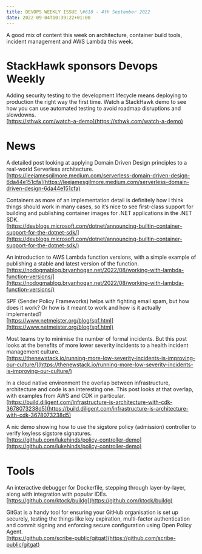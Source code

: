 ```yaml
---
title: DEVOPS WEEKLY ISSUE \#610 - 4th September 2022 
date: 2022-09-04T10:39:22+01:00
---
```


A good mix of content this week on architecture, container build tools, incident management and AWS Lambda this week.


StackHawk sponsors Devops Weekly
============================

Adding security testing to the development lifecycle means deploying to production the right way the first time. Watch a StackHawk demo to see how you can use automated testing to avoid roadmap disruptions and slowdowns.
<br>[https://sthwk.com/watch-a-demo](https://sthwk.com/watch-a-demo)


News
====

A detailed post looking at applying Domain Driven Design principles to a real-world Serverless architecture.
<br>[https://leejamesgilmore.medium.com/serverless-domain-driven-design-6da44e151cfa](https://leejamesgilmore.medium.com/serverless-domain-driven-design-6da44e151cfa)


Containers as more of an implementation detail is definitely how I think things should work in many cases, so it’s nice to see first-class support for building and publishing container images for .NET applications in the .NET SDK.
<br>[https://devblogs.microsoft.com/dotnet/announcing-builtin-container-support-for-the-dotnet-sdk/](https://devblogs.microsoft.com/dotnet/announcing-builtin-container-support-for-the-dotnet-sdk/)


An introduction to AWS Lambda function versions, with a simple example of publishing a stable and latest version of the function.
<br>[https://nodogmablog.bryanhogan.net/2022/08/working-with-lambda-function-versions/](https://nodogmablog.bryanhogan.net/2022/08/working-with-lambda-function-versions/)


SPF (Sender Policy Frameworks) helps with fighting email spam, but how does it work? Or how is it meant to work and how is it actually implemented?
<br>[https://www.netmeister.org/blog/spf.html](https://www.netmeister.org/blog/spf.html)


Most teams try to minimise the number of formal incidents. But this post looks at the benefits of more lower severity incidents to a health incident management culture.
<br>[https://thenewstack.io/running-more-low-severity-incidents-is-improving-our-culture/](https://thenewstack.io/running-more-low-severity-incidents-is-improving-our-culture/)


In a cloud native environment the overlap between infrastructure, architecture and code is an interesting one. This post looks at that overlap, with examples from AWS and CDK in particular.
<br>[https://build.diligent.com/infrastructure-is-architecture-with-cdk-3678073238d5](https://build.diligent.com/infrastructure-is-architecture-with-cdk-3678073238d5)


A nic demo showing how to use the sigstore policy (admission) controller to verify keyless sigstore signatures.
<br>[https://github.com/lukehinds/policy-controller-demo](https://github.com/lukehinds/policy-controller-demo)


Tools
=====

An interactive debugger for Dockerfile, stepping through layer-by-layer, along with integration with popular IDEs.
<br>[https://github.com/ktock/buildg](https://github.com/ktock/buildg)


GitGat is a handy tool for ensuring your GitHub organisation is set up securely, testing the things like key expiration, multi-factor authentication and commit signing and enforcing secure configuration using Open Policy Agent.
<br>[https://github.com/scribe-public/gitgat](https://github.com/scribe-public/gitgat)




